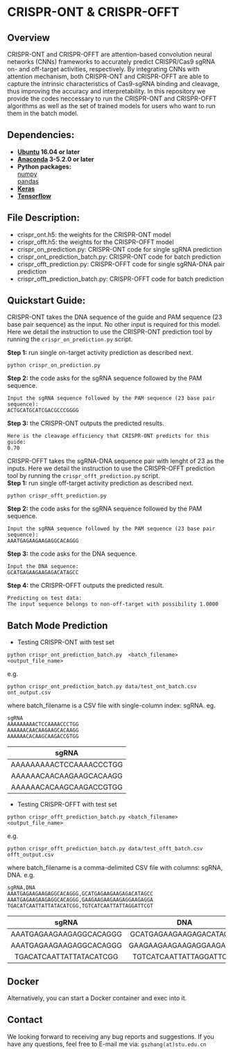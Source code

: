 # CRISPR-ONT & CRISPR-OFFT

## Overview
CRISPR-ONT and CRISPR-OFFT are attention-based convolution neural networks (CNNs) frameworks to accurately predict CRISPR/Cas9 sgRNA on- and off-target activities, respectively. By integrating CNNs with attention mechanism, both CRISPR-ONT and CRISPR-OFFT are able to capture the intrinsic characteristics of Cas9-sgRNA binding and cleavage, thus improving the accuracy and interpretability. In this repository we provide the codes neccessary to run the CRISPR-ONT and CRISPR-OFFT algorithms as well as the set of trained models for users who want to run them in the batch model.

## Dependencies:  
* **[Ubuntu](https://www.ubuntu.com/download/desktop) 16.04 or later**
* **[Anaconda](https://www.anaconda.com/distribution/#download-section) 3-5.2.0 or later**
* **Python packages:**   
  [numpy](https://numpy.org/)   
  [pandas](https://pandas.pydata.org/)      
 * **[Keras](https://keras.io/)**    
 * **[Tensorflow](https://tensorflow.google.cn/)**   

## File Description:  
* crispr_ont.h5: the weights for the CRISPR-ONT model  
* crispr_offt.h5: the weights for the CRISPR-OFFT model  
* crispr_on_prediction.py: CRISPR-ONT code for single sgRNA prediction  
* crispr_ont_prediction_batch.py: CRISPR-ONT code for batch prediction  
* crispr_offt_prediction.py: CRISPR-OFFT code for single sgRNA-DNA pair prediction  
* crispr_offt_prediction_batch.py: CRISPR-OFFT code for batch prediction   

## Quickstart Guide: 
CRISPR-ONT takes the DNA sequence of the guide and PAM sequence (23 base pair sequence) as the input. No other input is required for this model. Here we detail the instruction to use the CRISPR-ONT prediction tool by running the `crispr_on_prediction.py` script.

**Step 1:** run single on-target activity prediction as described next.
```
python crispr_on_prediction.py
```
**Step 2:** the code asks for the sgRNA sequence followed by the PAM sequence.
```
Input the sgRNA sequence followed by the PAM sequence (23 base pair sequence):  
ACTGCATGCATCGACGCCCGGGG
```
**Step 3:** the CRISPR-ONT outputs the predicted results.
```
Here is the cleavage efficiency that CRISPR-ONT predicts for this guide:    
0.70
```
CRISPR-OFFT takes the sgRNA-DNA sequence pair with lenght of 23 as the inputs. Here we detail the instruction to use the CRISPR-OFFT prediction tool by running the `crispr_offt_prediction.py` script.   
**Step 1:** run single off-target activity prediction as described next.
```
python crispr_offt_prediction.py
```
**Step 2:** the code asks for the sgRNA sequence followed by the PAM sequence.
```
Input the sgRNA sequence followed by the PAM sequence (23 base pair sequence):  
AAATGAGAAGAAGAGGCACAGGG
```
**Step 3:** the code asks for the DNA sequence.
```
Input the DNA sequence:  
GCATGAGAAGAAGAGACATAGCC
```
**Step 4:** the CRISPR-OFFT outputs the predicted result.
```
Predicting on test data:  
The input sequence belongs to non-off-target with possibility 1.0000
```
## Batch Mode Prediction  
* Testing CRISPR-ONT with test set
```
python crispr_ont_prediction_batch.py  <batch_filename> <output_file_name>
```
e.g.    
```
python crispr_ont_prediction_batch.py data/test_ont_batch.csv ont_output.csv
```
where batch_filename is a CSV file with single-column index: sgRNA. eg.  
```
sgRNA  
AAAAAAAAACTCCAAAACCCTGG  
AAAAAACAACAAGAAGCACAAGG  
AAAAAACACAAGCAAGACCGTGG  
```
| sgRNA        | 
|  :------:   | 
| AAAAAAAAACTCCAAAACCCTGG       | 
| AAAAAACAACAAGAAGCACAAGG       | 
| AAAAAACACAAGCAAGACCGTGG       | 
* Testing CRISPR-OFFT with test set  
```
python crispr_offt_prediction_batch.py <batch_filename> <output_file_name>    
```
e.g.    
```
python crispr_offt_prediction_batch.py data/test_offt_batch.csv offt_output.csv
```
where batch_filename is a comma-delimited CSV file with columns: sgRNA, DNA. e.g.  
```
sgRNA,DNA  
AAATGAGAAGAAGAGGCACAGGG,GCATGAGAAGAAGAGACATAGCC  
AAATGAGAAGAAGAGGCACAGGG,GAAGAAGAAGAAGAGGAAGAGGA  
TGACATCAATTATTATACATCGG,TGTCATCAATTATTAGGATTCGT  
```
| sgRNA        | DNA   | 
|  :------:   | :-----:   | 
| AAATGAGAAGAAGAGGCACAGGG        | GCATGAGAAGAAGAGACATAGCC     |  
| AAATGAGAAGAAGAGGCACAGGG        | GAAGAAGAAGAAGAGGAAGAGGA     |  
|  TGACATCAATTATTATACATCGG       | TGTCATCAATTATTAGGATTCGT     |  
## Docker  
Alternatively, you can start a Docker container and exec into it.  

## Contact
We looking forward to receiving any bug reports and suggestions. If you have any questions, feel free to E-mail me via: `gszhang(at)stu.edu.cn`
